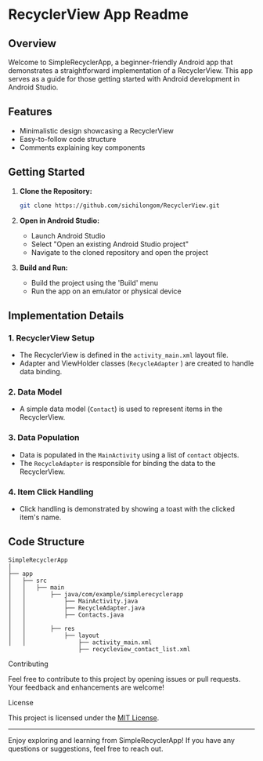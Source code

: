 # RecyclerView App Readme

## Overview

Welcome to SimpleRecyclerApp, a beginner-friendly Android app that demonstrates a straightforward implementation of a RecyclerView. This app serves as a guide for those getting started with Android development in Android Studio.

## Features

- Minimalistic design showcasing a RecyclerView
- Easy-to-follow code structure
- Comments explaining key components

## Getting Started

1. **Clone the Repository:**
   ```bash
   git clone https://github.com/sichilongom/RecyclerView.git
   ```

2. **Open in Android Studio:**
   - Launch Android Studio
   - Select "Open an existing Android Studio project"
   - Navigate to the cloned repository and open the project

3. **Build and Run:**
   - Build the project using the 'Build' menu
   - Run the app on an emulator or physical device

## Implementation Details

### 1. RecyclerView Setup

- The RecyclerView is defined in the `activity_main.xml` layout file.
- Adapter and ViewHolder classes (`RecycleAdapter` ) are created to handle data binding.

### 2. Data Model

- A simple data model (`Contact`) is used to represent items in the RecyclerView.

### 3. Data Population

- Data is populated in the `MainActivity` using a list of `contact` objects.
- The `RecycleAdapter` is responsible for binding the data to the RecyclerView.

### 4. Item Click Handling

- Click handling is demonstrated by showing a toast with the clicked item's name.

## Code Structure

```
SimpleRecyclerApp
│
├── app
│   ├── src
│   │   ├── main
│   │       ├── java/com/example/simplerecyclerapp
│   │           ├── MainActivity.java
│   │           ├── RecycleAdapter.java
│   │           ├── Contacts.java
│   │           
│   │       ├── res
│   │           ├── layout
│   │               ├── activity_main.xml
                    ├── recycleview_contact_list.xml
```

 Contributing

Feel free to contribute to this project by opening issues or pull requests. Your feedback and enhancements are welcome!

 License

This project is licensed under the [MIT License](LICENSE).

---

Enjoy exploring and learning from SimpleRecyclerApp! If you have any questions or suggestions, feel free to reach out. 
